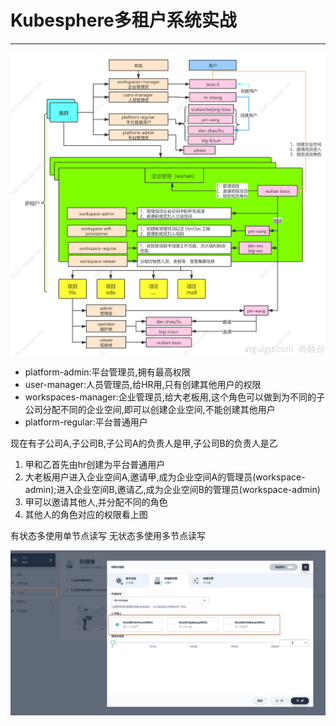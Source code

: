 #   Kubesphere多租户系统实战

----

![](../images/2021/12/20211215150042.png)

+   platform-admin:平台管理员,拥有最高权限
+   user-manager:人员管理员,给HR用,只有创建其他用户的权限
+   workspaces-manager:企业管理员,给大老板用,这个角色可以做到为不同的子公司分配不同的企业空间,即可以创建企业空间,不能创建其他用户
+   platform-regular:平台普通用户

现在有子公司A,子公司B,子公司A的负责人是甲,子公司B的负责人是乙

1.  甲和乙首先由hr创建为平台普通用户
2.  大老板用户进入企业空间A,邀请甲,成为企业空间A的管理员(workspace-admin);进入企业空间B,邀请乙,成为企业空间B的管理员(workspace-admin)
3.  甲可以邀请其他人,并分配不同的角色
4.  其他人的角色对应的权限看上图

有状态多使用单节点读写
无状态多使用多节点读写

![](../images/2021/12/20211216165041.png)
